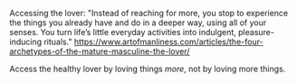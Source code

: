 Accessing the lover: "Instead of reaching for more, you stop to experience the things you already have and do in a deeper way, using all of your senses. You turn life’s little everyday activities into indulgent, pleasure-inducing rituals."
https://www.artofmanliness.com/articles/the-four-archetypes-of-the-mature-masculine-the-lover/

Access the healthy lover by loving things _more_, not by loving more things.